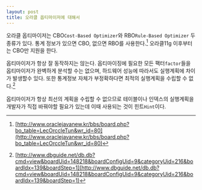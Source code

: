 ```yaml
---
layout: post
title: 오라클 옵티마이저에 대해서
---
```


오라클 옵티마이저는 CBO`Cost-Based Optimizer`와 RBO`Rule-Based Optimizer` 두 종류가 있다. 통계 정보가 있으면 CBO, 없으면 RBO를 사용한다.[^1] 오라클11g 이후부터는 CBO만 지원을 한다. 

옵티마이저가 항상 잘 동작하지는 않는다. 옵티마이징에 필요한 모든 팩터`factor`들을 옵티마이저가 완벽하게 분석할 수는 없으며, 하드웨어 성능에 따라서도 실행계획에 차이가 발생할수 있다. 또한 통계정보 자체가 부정확하다면 최적의 실행계획을 수립할 수 없다.[^2]

옵티마이저가 항상 최선의 계획을 수립할 수 없으므로 테이블이나 인덱스의 실행계획을 개발자가 직접 바꿔야할 필요가 있는데 이때 사용되는 것이 힌트`Hint`이다.

[^1]:[http://www.oraclejavanew.kr/bbs/board.php?bo_table=LecOrccleTun&wr_id=80](http://www.oraclejavanew.kr/bbs/board.php?bo_table=LecOrccleTun&wr_id=80)
[^2]:[http://www.dbguide.net/db.db?cmd=view&boardUid=148218&boardConfigUid=9&categoryUid=216&boardIdx=139&boardStep=1](http://www.dbguide.net/db.db?cmd=view&boardUid=148218&boardConfigUid=9&categoryUid=216&boardIdx=139&boardStep=1)
